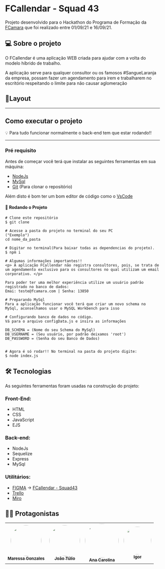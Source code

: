 # FCallendar - Squad 43
Projeto desenvolvido para o Hackathon do Programa de Formação da [FCamara](https://www.fcamara.com.br/) que foi realizado entre 01/09/21 e 16/09/21.

## 💻 Sobre o projeto
O FCallendar é uma aplicação WEB criada para ajudar com a volta do modelo híbrido de trabalho.

<p> A aplicação serve para qualquer consultor ou os famosos #SangueLaranja da empresa, possam fazer um agendamento para irem e trabalharem no escritório respeitando o limite para não causar aglomeração </p>

## 🎨Layout

---

## Como executar o projeto

💡 Para tudo funcionar normalmente o back-end tem que estar rodando!!

---

### Pré requisito

Antes de começar você terá que instalar as seguintes ferramentas em sua máquina:

- [NodeJs](https://nodejs.org/pt-br/)
- [MySql](https://www.mysql.com)
- [Git](https://git-scm.com) (Para clonar o repositório)

Além disto é bom ter um bom editor de código como o [VsCode](https://code.visualstudio.com/)

#### 🎲 Rodando o Projeto 
```
# Clone este repositório
$ git clone

# Acesse a pasta do projeto no terminal do seu PC
("Exemplo")
cd nome_da_pasta

# Digitar no terminal(Para baixar todas as dependencias do projeto).
$ npm i

# Algumas informações importantes!!
<p> A aplicação FCallendar não registra consultores, pois, se trata de um agendamento exclusivo para os consultores no qual utilizam um email corporativo. </p>

Para poder ter uma melhor experiência utilize um usuário padrão registrado no banco de dados:
Emai: teste@fcamara.com | Senha: 13850

# Preparando MySql
Para a aplicação funcionar você terá que criar um novo schema no MySql, aconselhamos usar o MySQL Workbench para isso

# Configurando banco de dados no código.
Vá para o arquivo configData.js e insira as informações

DB_SCHEMA = (Nome do seu Schema do MySql)
DB_USERNAME = (Seu usuário, por padrão deixamos 'root')
DB_PASSWORD = (Senha do seu Banco de Dados)


# Agora é só rodar!! No terminal na pasta do projeto digite:
$ node index.js

```

## 🛠 Tecnologias

As seguintes ferramentas foram usadas na construção do projeto:

### Front-End:

- HTML
- CSS
- JavaScript
- EJS

### Back-end:

- NodeJs
- Sequelize
- Express
- MySql

### Utilitários:

- <a href="https://www.figma.com">FIGMA</a> → <a href="https://www.figma.com/file/"> FCallendar - Squad43 </a>
- <a href="https://trello.com"> Trello </a>
- <a href="https://miro.com/app/=/"> Miro </a>

## 👨‍💻 Protagonistas

<table>
  <tr>
    <td align="center"><a href="https://www.linkedin.com/in/maressa-gonzales-05a15b92/"><img style="border-radius: 50%;" src="" width="100px;" alt=""/><br /><sub><b>Maressa Gonzales</b></sub></a><br /><a href="https://www.linkedin.com/in/maressa-gonzales-05a15b92/" title="Maressa Gonzales"> </a></td>
    <td align="center"><a href="https://www.linkedin.com/in/jtsoares/"><img style="border-radius: 50%;" src="" width="100px;" alt=""/><br /><sub><b>João Túlio</b></sub></a><br /><a href="https://www.linkedin.com/in/jtsoares/" title="João Túlio"></a></td>
    <td align="center"><a href="https://www.linkedin.com/in/anac-rocha/"><img style="border-radius: 50%;" src="" width="110px;" alt=""/><br /><sub><b>Ana Carolina</b></sub></a><br /><a href="https://www.linkedin.com/in/anac-rocha/" title="Carol"></a>  <a href="https://www.linkedin.com/in/anac-rocha/"</a></td> 
    <td align="center"><a href="https://www.linkedin.com/in/igor-da-silva-medeiros/"><img style="border-radius: 50%;" src="" width="90px;" alt=""/><br /><sub><b>Igor</b></sub></a><br /><a href="https://www.linkedin.com/in/igor-da-silva-medeiros/" title="Igor perfil"></a></td>
  </tr>
</table>
